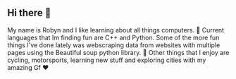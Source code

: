 ## Hi there 👋

My name is Robyn and I like learning about all things computers. 🔭 Current languages that Im finding fun are C++ and Python. Some of the more fun things I've done lately was webscraping data from websites with multiple pages using the Beautiful soup python library. 🌱 Other things that I enjoy are cycling, motorsports, learning new stuff and exploring cities with my amazing Gf ❤️

<!--
**RobynDoyle/RobynDoyle** is a ✨ _special_ ✨ repository because its `README.md` (this file) appears on your GitHub profile.

Here are some ideas to get you started:

- 🔭 I’m currently working on ...
- 🌱 I’m currently learning ...
- 👯 I’m looking to collaborate on ...
- 🤔 I’m looking for help with ...
- 💬 Ask me about ...
- 📫 How to reach me: ...
- 😄 Pronouns: ...
- ⚡ Fun fact: ...
-->
